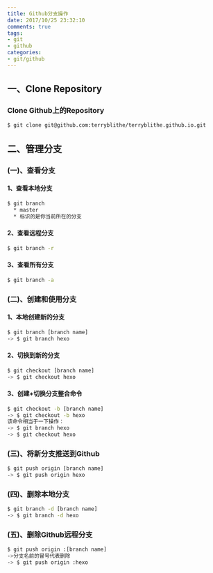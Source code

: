```yaml
---
title: Github分支操作
date: 2017/10/25 23:32:10
comments: true
tags: 
- git
- github
categories:
- git/github
---
```


## 一、Clone Repository

### Clone Github上的Repository

``` bash
$ git clone git@github.com:terryblithe/terryblithe.github.io.git
```

## 二、管理分支

### (一)、查看分支

#### 1、查看本地分支

``` bash
$ git branch
  * master
  * 标识的是你当前所在的分支
```

<!-- more -->

#### 2、查看远程分支

``` bash
$ git branch -r
```

#### 3、查看所有分支

``` bash
$ git branch -a
```

### (二)、创建和使用分支

#### 1、本地创建新的分支

``` bash
$ git branch [branch name]
-> $ git branch hexo
```

#### 2、切换到新的分支
``` bash
$ git checkout [branch name]
-> $ git checkout hexo
```

#### 3、创建+切换分支整合命令
``` bash
$ git checkout -b [branch name]
-> $ git checkout -b hexo
该命令相当于一下操作：
-> $ git branch hexo
-> $ git checkout hexo
```

### (三)、将新分支推送到Github
``` bash
$ git push origin [branch name]
-> $ git push origin hexo
```

### (四)、删除本地分支
``` bash
$ git branch -d [branch name]
-> $ git branch -d hexo
```

### (五)、删除Github远程分支
``` bash
$ git push origin :[branch name]
->分支名前的冒号代表删除
-> $ git push origin :hexo
```